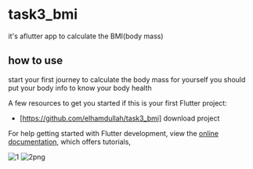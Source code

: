 # task3_bmi

it's aflutter app to calculate the BMI(body mass)

## how to use

start your first journey to calculate the body mass for yourself you should put your body info to know your body health

A few resources to get you started if this is your first Flutter project:

- [https://github.com/elhamdullah/task3_bmi] download project

For help getting started with Flutter development, view the
[online documentation](https://docs.flutter.dev/), which offers tutorials,
 
![1](https://github.com/user-attachments/assets/fbff3e88-b67c-403a-ab88-8c67c5a84281)
![2png](https://github.com/user-attachments/assets/498a3aa0-f08c-4850-8207-ecb6568953ce)
